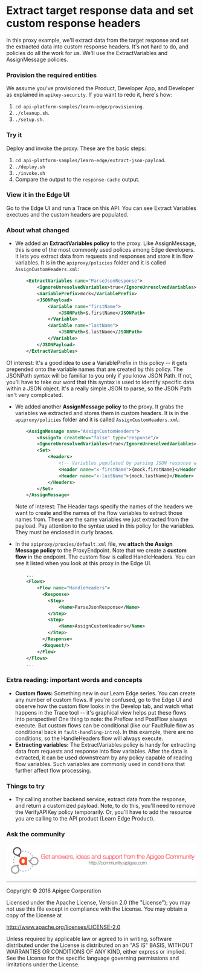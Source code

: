 # Extract target response data and set custom response headers

In this proxy example, we'll extract data from the target response and set the extracted data into custom response headers. It's not hard to do, and policies do all the work for us. We'll use the ExtractVariables and AssignMessage policies.  


### Provision the required entities

We assume you've provisioned the Product, Developer App, and Developer as explained in `apikey-security`. If you want to redo it, here's how:

1. `cd api-platform-samples/learn-edge/provisioning`.
2. `./cleanup.sh`.
3. `./setup.sh`.

### Try it

Deploy and invoke the proxy. These are the basic steps:

1. `cd api-platform-samples/learn-edge/extract-json-payload`.
2. `./deploy.sh`
3. `./invoke.sh`
4. Compare the output to the `response-cache` output. 

### View it in the Edge UI

Go to the Edge UI and run a Trace on this API. You can see Extract Variables exectues and the custom headers are populated. 

### About what changed

* We added an **ExtractVariables policy** to the proxy. Like AssignMessage, this is one of the most commonly used polices among Edge developers. It lets you extract data from requests and responses and store it in flow variables. It is in the `apiproxy/policies` folder and it is called `AssignCustomHeaders.xml`:

    ```xml
        <ExtractVariables name="ParseJsonResponse">
            <IgnoreUnresolvedVariables>true</IgnoreUnresolvedVariables>
            <VariablePrefix>mock</VariablePrefix>
            <JSONPayload>
                <Variable name="firstName">
                    <JSONPath>$.firstName</JSONPath>
                </Variable>
                <Variable name="lastName">
                    <JSONPath>$.lastName</JSONPath>
                </Variable>
            </JSONPayload>
        </ExtractVariables>
    ```

Of interest: It's a good idea to use a VariablePrefix in this policy -- it gets prepended onto the variable names that are created by this policy. The JSONPath syntax will be familiar to you only if you know JSON Path. If not, you'll have to take our word that this syntax is used to identify specific data within a JSON object. It's a really simple JSON to parse, so the JSON Path isn't very complicated. 

* We added another **AssignMessage policy** to the proxy. It grabs the variables we extracted and stores them in custom headers. It is in the `apiproxy/policies` folder and it is called `AssignCustomHeaders.xml`:

    ```xml
        <AssignMessage name="AssignCustomHeaders">
            <AssignTo createNew="false" type="response"/>
            <IgnoreUnresolvedVariables>true</IgnoreUnresolvedVariables>
            <Set>
                <Headers>
                    <!-- Variables populated by parsing JSON response with an ExtractVariables policy -->
                    <Header name="x-firstName">{mock.firstName}</Header>
                    <Header name="x-lastName">{mock.lastName}</Header>
                </Headers>
            </Set>
        </AssignMessage>
    ```

    Note of interest: The Header tags specify the names of the headers we want to create and the names of the flow variables to extract those names from. These are the same variables we just extracted from the payload. Pay attention to the syntax used in this policy for the variables. They must be enclosed in curly braces. 

* In the `apiproxy/proxies/default.xml` file, we **attach the Assign Message policy** to the ProxyEndpoint. Note that we create a **custom flow** in the endpoint. The custom flow is called HandleHeaders. You can see it listed when you look at this proxy in the Edge UI. 

    ```xml
        ...
        <Flows>
            <Flow name="HandleHeaders">
              <Response>
                <Step>
                    <Name>ParseJsonResponse</Name>
                </Step>
                <Step>
                    <Name>AssignCustomHeaders</Name>
                </Step>
              </Response>
              <Request/>
            </Flow>
        </Flows>
        ...
    ```


### Extra reading: important words and concepts

* **Custom flows:** Something new in our Learn Edge series. You can create any number of custom flows. If you're confused, go to the Edge UI and observe how the custom flow looks in the Develop tab, and watch what happens in the Trace tool -- it's graphical view helps put these flows into perspective! One thing to note: the Preflow and PostFlow always execute. But custom flows can be conditional (like our FaultRule flow as conditional back in `fault-handling-intro`). In this example, there are no conditions, so the HandleHeaders flow will always execute.
* **Extracting variables:** The ExtractVariables policy is handy for extracting data from requests and response into flow variables. After the data is extracted, it can be used downstream by any policy capable of reading flow variables. Such variables are commonly used in conditions that further affect flow processing. 

### Things to try

* Try calling another backend service, extract data from the response, and return a customized payload. Note, to do this, you'll need to remove the VerifyAPIKey policy temporarily. Or, you'll have to add the resource you are calling to the API product (Learn Edge Product). 


### Ask the community

[![alt text](../../images/apigee-community.png "Apigee Community is a great place to ask questions and find answers about developing API proxies. ")](https://community.apigee.com?via=github)

---

Copyright © 2016 Apigee Corporation

Licensed under the Apache License, Version 2.0 (the "License"); you may not use
this file except in compliance with the License. You may obtain a copy
of the License at

http://www.apache.org/licenses/LICENSE-2.0

Unless required by applicable law or agreed to in writing, software
distributed under the License is distributed on an "AS IS" BASIS,
WITHOUT WARRANTIES OR CONDITIONS OF ANY KIND, either express or implied.
See the License for the specific language governing permissions and
limitations under the License.
